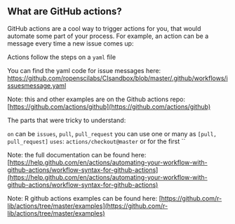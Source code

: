 ## What are GitHub actions?

GitHub actions are a cool way to trigger actions for you, that would automate some part of your process.
For example, an action can be a message every time a new issue comes up:

Actions follow the steps on a `yaml` file 

You can find the yaml code for issue messages here:
https://github.com/ropenscilabs/CIsandbox/blob/master/.github/workflows/issuesmessage.yaml

Note: this and other examples are on the Github actions repo: 
[https://github.com/actions/github](https://github.com/actions/github)

The parts that were tricky to understand:

`on` can be `issues`, `pull`, `pull_request` you can use one or many as `[pull, pull_request]`
`uses`: `actions/checkout@master` or for the first ``

Note: the full documentation can be found here:
[https://help.github.com/en/actions/automating-your-workflow-with-github-actions/workflow-syntax-for-github-actions](https://help.github.com/en/actions/automating-your-workflow-with-github-actions/workflow-syntax-for-github-actions)

Note: R github actions examples can be found here:
[https://github.com/r-lib/actions/tree/master/examples](https://github.com/r-lib/actions/tree/master/examples)

